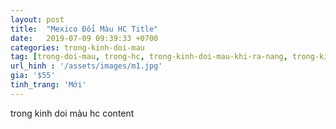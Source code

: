 ```yaml
---
layout: post
title:  "Mexico Đổi Màu HC Title"
date:   2019-07-09 09:39:33 +0700
categories: trong-kinh-doi-mau
tag: [trong-doi-mau, trong-hc, trong-kinh-doi-mau-khi-ra-nang, trong-kinh] 
url_hinh : '/assets/images/m1.jpg'
gia: '$55'
tinh_trang: 'Mới'
---
```


trong kinh doi màu hc content